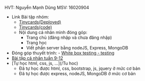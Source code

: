 HVT: Nguyễn Mạnh Dũng
MSV: 16020904

- Link Bài tập nhóm: 
    - [Tinycards(Deployed)](https://nhom-7-4.herokuapp.com/home)
    - [Tinycards(code)](/nhom-7)
    - Nội dung cá nhân mình đóng góp:
        - Trang chủ (đăng nhập và chưa đăng nhập)
        - Trang học 
        - Viết phần server bằng nodeJS, Express, MongoDB
- Đóng góp thuyết trình: - [White box testing - testing](https://github.com/truonganhhoang/SoftEng/blob/master/testing/PITCHME.md)
- [Bài tập cá nhân tuần 9-12](/Bai%20tap%20ca%20nhan%209-12)
- [Tự học html, css, js, ...](/Tu hoc)
    - Đã tự học được html, css, bootstrap, js, jquery ở mức cơ bản
    - Đã tự học được express, nodeJS, MongoDB ở mức cơ bản
